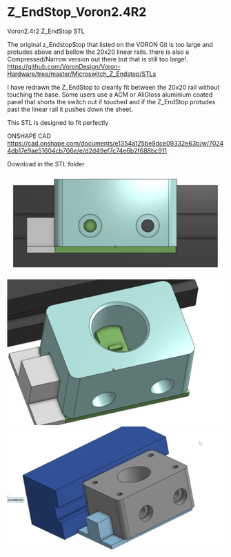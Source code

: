 # Z_EndStop_Voron2.4R2
Voron2.4r2 Z_EndStop STL

The original z_EndstopStop that listed on the VORON Git is too large and protudes above and bellow the 20x20 linear rails.
there is also a Compressed/Narrow version out there but that is still too large!.
https://github.com/VoronDesign/Voron-Hardware/tree/master/Microswitch_Z_Endstop/STLs

I have redrawn the Z_EndStop to cleanly fit between the 20x20 rail without touching the base. Some users use a ACM or AliGloss aluminium coated panel that shorts the switch out if touched and if the Z_EndStop protudes past the linear rail it pushes down the sheet.

This STL is designed to fit perfectly

ONSHAPE CAD https://cad.onshape.com/documents/e1354a125be9dce09332e63b/w/70244db17e9ae51604cb706e/e/d2d49ef7c74e6b2f688bc911

Download in the STL folder

![](/images/render1.png) 
![](/images/render2.png) 
![](/images/render3.png) 
